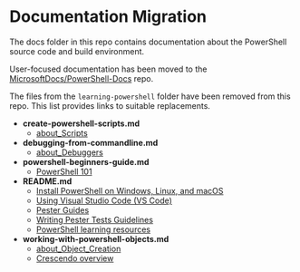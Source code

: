 # Documentation Migration

The docs folder in this repo contains documentation about the PowerShell source code and build
environment.

User-focused documentation has been moved to the [MicrosoftDocs/PowerShell-Docs][01] repo.

The files from the `learning-powershell` folder have been removed from this repo. This list provides
links to suitable replacements.

- **create-powershell-scripts.md**
  - [about_Scripts][06]
- **debugging-from-commandline.md**
  - [about_Debuggers][04]
- **powershell-beginners-guide.md**
  - [PowerShell 101][09]
- **README.md**
  - [Install PowerShell on Windows, Linux, and macOS][07]
  - [Using Visual Studio Code (VS Code)][11]
  - [Pester Guides][02]
  - [Writing Pester Tests Guidelines][03]
  - [PowerShell learning resources][08]
- **working-with-powershell-objects.md**
  - [about_Object_Creation][05]
  - [Crescendo overview][10]

<!-- link references -->
[01]: https://github.com/MicrosoftDocs/PowerShell-Docs
[02]: https://github.com/pester/Pester
[03]: https://github.com/PowerShell/PowerShell/blob/master/docs/testing-guidelines/WritingPesterTests.md
[04]: https://learn.microsoft.com/powershell/module/microsoft.powershell.core/about/about_debuggers
[05]: https://learn.microsoft.com/powershell/module/microsoft.powershell.core/about/about_object_creation
[06]: https://learn.microsoft.com/powershell/module/microsoft.powershell.core/about/about_scripts
[07]: https://learn.microsoft.com/powershell/scripting/install/installing-powershell
[08]: https://learn.microsoft.com/powershell/scripting/learn/more-powershell-learning
[09]: https://learn.microsoft.com/powershell/scripting/learn/ps101/00-introduction
[10]: https://learn.microsoft.com/powershell/utility-modules/crescendo/overview?view=ps-modules
[11]: https://learn.microsoft.com/powershell/scripting/dev-cross-plat/vscode/using-vscode
